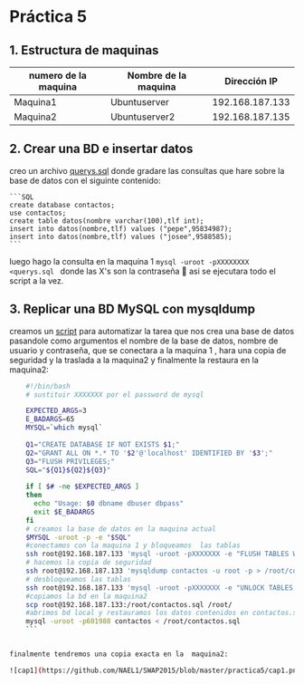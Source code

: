 # Práctica 5

## 1. Estructura de  maquinas

numero de la maquina|Nombre de la maquina | Dirección IP
-----------|------------ | -------------
Maquina1 | Ubuntuserver | 192.168.187.133
Maquina2 | Ubuntuserver2 | 192.168.187.135


## 2. Crear una BD e insertar datos

creo un archivo [querys.sql](https://github.com/NAEL1/SWAP2015/blob/master/practica5/querys.sql) donde gradare las consultas que hare sobre la base de datos con el siguinte contenido:

 	```SQL
	create database contactos;
	use contactos;
	create table datos(nombre varchar(100),tlf int);
	insert into datos(nombre,tlf) values ("pepe",95834987);
	insert into datos(nombre,tlf) values ("josee",9588585);
	```

luego hago la consulta en la maquina 1 `mysql -uroot -pXXXXXXXX <querys.sql ` donde las X's son la contraseña :eyes:
asi se ejecutara todo el script a la vez.

## 3. Replicar una BD MySQL con mysqldump

creamos un [script](https://github.com/NAEL1/SWAP2015/blob/master/practica5/sqlDump.sh) para automatizar la tarea  que nos crea una base de datos pasandole como argumentos el nombre de la base de datos, nombre de usuario y contraseña, que se conectara a la maquina 1 , hara una copia de seguridad y la traslada a la maquina2 y finalmente la restaura en la maquina2:


``` bash
	#!/bin/bash
	# sustituir XXXXXXX por el password de mysql

	EXPECTED_ARGS=3
	E_BADARGS=65
	MYSQL=`which mysql`
	 
	Q1="CREATE DATABASE IF NOT EXISTS $1;"
	Q2="GRANT ALL ON *.* TO '$2'@'localhost' IDENTIFIED BY '$3';"
	Q3="FLUSH PRIVILEGES;"
	SQL="${Q1}${Q2}${Q3}"
	 
	if [ $# -ne $EXPECTED_ARGS ]
	then
	  echo "Usage: $0 dbname dbuser dbpass"
	  exit $E_BADARGS
	fi
	# creamos la base de datos en la maquina actual
	$MYSQL -uroot -p -e "$SQL"
	#conectamos con la maquina 1 y bloqueamos  las tablas
	ssh root@192.168.187.133 'mysql -uroot -pXXXXXXX -e "FLUSH TABLES WITH READ LOCK;" '
	# hacemos la copia de seguridad 
	ssh root@192.168.187.133 'mysqldump contactos -u root -p > /root/contactos.sql'
	# desbloqueamos las tablas
	ssh root@192.168.187.133 'mysql -uroot -pXXXXXXX -e "UNLOCK TABLES;"'
	#copiamos la bd en la maquina2
	scp root@192.168.187.133:/root/contactos.sql /root/
	#abrimos bd local y restauramos los datos contenidos en contactos.sql
	mysql -uroot -p601988 contactos < /root/contactos.sql
	```


finalmente tendremos una copia exacta en la  maquina2:

![cap1](https://github.com/NAEL1/SWAP2015/blob/master/practica5/cap1.png)